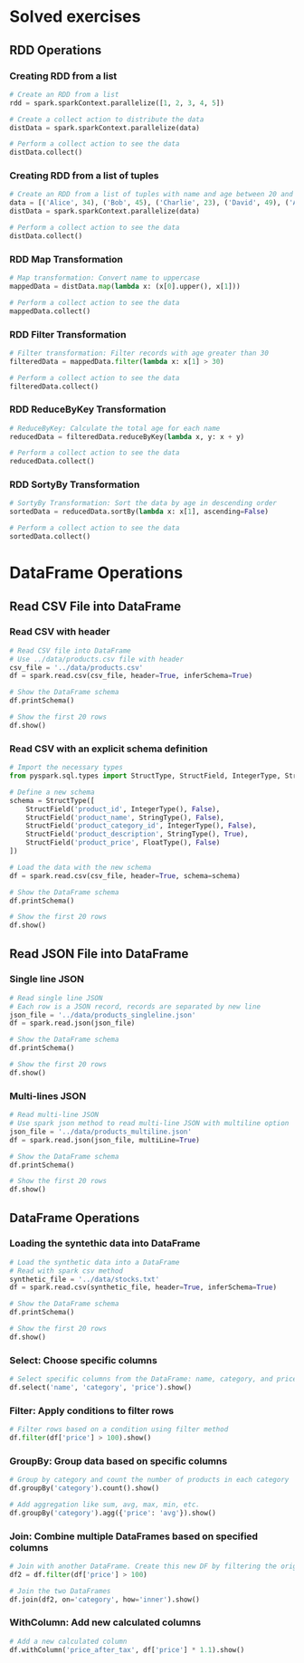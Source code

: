 # Solved exercises

## RDD Operations

### Creating RDD from a list

```python
# Create an RDD from a list
rdd = spark.sparkContext.parallelize([1, 2, 3, 4, 5])

# Create a collect action to distribute the data
distData = spark.sparkContext.parallelize(data)

# Perform a collect action to see the data
distData.collect()
```

### Creating RDD from a list of tuples

```python
# Create an RDD from a list of tuples with name and age between 20 and 49
data = [('Alice', 34), ('Bob', 45), ('Charlie', 23), ('David', 49), ('Alice', 28)]
distData = spark.sparkContext.parallelize(data)

# Perform a collect action to see the data
distData.collect()
```
### RDD Map Transformation

```python
# Map transformation: Convert name to uppercase
mappedData = distData.map(lambda x: (x[0].upper(), x[1]))

# Perform a collect action to see the data
mappedData.collect()
```

### RDD Filter Transformation

```python
# Filter transformation: Filter records with age greater than 30
filteredData = mappedData.filter(lambda x: x[1] > 30)

# Perform a collect action to see the data
filteredData.collect()
```

### RDD ReduceByKey Transformation

```python
# ReduceByKey: Calculate the total age for each name
reducedData = filteredData.reduceByKey(lambda x, y: x + y)

# Perform a collect action to see the data
reducedData.collect()
```

### RDD SortyBy Transformation

```python
# SortyBy Transformation: Sort the data by age in descending order
sortedData = reducedData.sortBy(lambda x: x[1], ascending=False)

# Perform a collect action to see the data
sortedData.collect()
```

# DataFrame Operations

## Read CSV File into DataFrame

### Read CSV with header
```python
# Read CSV file into DataFrame
# Use ../data/products.csv file with header
csv_file = '../data/products.csv'
df = spark.read.csv(csv_file, header=True, inferSchema=True)

# Show the DataFrame schema
df.printSchema()

# Show the first 20 rows
df.show()
```

### Read CSV with an explicit schema definition
```python
# Import the necessary types
from pyspark.sql.types import StructType, StructField, IntegerType, StringType, FloatType

# Define a new schema
schema = StructType([
    StructField('product_id', IntegerType(), False),
    StructField('product_name', StringType(), False),
    StructField('product_category_id', IntegerType(), False),
    StructField('product_description', StringType(), True),
    StructField('product_price', FloatType(), False)
])

# Load the data with the new schema
df = spark.read.csv(csv_file, header=True, schema=schema)

# Show the DataFrame schema
df.printSchema()

# Show the first 20 rows
df.show()
```

## Read JSON File into DataFrame

### Single line JSON
```python
# Read single line JSON
# Each row is a JSON record, records are separated by new line
json_file = '../data/products_singleline.json'
df = spark.read.json(json_file)

# Show the DataFrame schema
df.printSchema()

# Show the first 20 rows
df.show()
```

### Multi-lines JSON
```python
# Read multi-line JSON
# Use spark json method to read multi-line JSON with multiline option
json_file = '../data/products_multiline.json'
df = spark.read.json(json_file, multiLine=True)

# Show the DataFrame schema
df.printSchema()

# Show the first 20 rows
df.show()
```

## DataFrame Operations

### Loading the syntethic data into DataFrame
```python
# Load the synthetic data into a DataFrame
# Read with spark csv method
synthetic_file = '../data/stocks.txt'
df = spark.read.csv(synthetic_file, header=True, inferSchema=True)

# Show the DataFrame schema
df.printSchema()

# Show the first 20 rows
df.show()
```

### Select: Choose specific columns
```python
# Select specific columns from the DataFrame: name, category, and price
df.select('name', 'category', 'price').show()
```

### Filter: Apply conditions to filter rows
```python
# Filter rows based on a condition using filter method
df.filter(df['price'] > 100).show()
```

### GroupBy: Group data based on specific columns
```python
# Group by category and count the number of products in each category
df.groupBy('category').count().show()

# Add aggregation like sum, avg, max, min, etc.
df.groupBy('category').agg({'price': 'avg'}).show()
```

### Join: Combine multiple DataFrames based on specified columns
```python
# Join with another DataFrame. Create this new DF by filtering the original DF
df2 = df.filter(df['price'] > 100)

# Join the two DataFrames
df.join(df2, on='category', how='inner').show()
```

### WithColumn: Add new calculated columns
```python
# Add a new calculated column
df.withColumn('price_after_tax', df['price'] * 1.1).show()
```